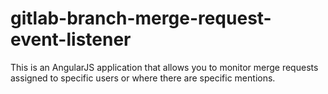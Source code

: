 # gitlab-branch-merge-request-event-listener

This is an AngularJS application that allows you to monitor merge requests assigned to specific users or
where there are specific mentions.
